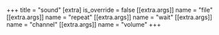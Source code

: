 +++
title = "sound"
[extra]
is_override = false
[[extra.args]]
name = "file"
[[extra.args]]
name = "repeat"
[[extra.args]]
name = "wait"
[[extra.args]]
name = "channel"
[[extra.args]]
name = "volume"
+++